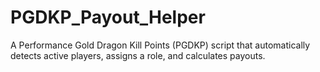 # PGDKP_Payout_Helper
 A Performance Gold Dragon Kill Points (PGDKP) script that automatically detects active players, assigns a role, and calculates payouts.
